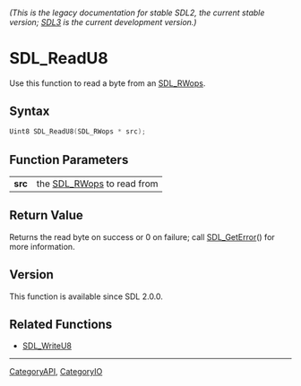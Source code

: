 ###### (This is the legacy documentation for stable SDL2, the current stable version; [SDL3](https://wiki.libsdl.org/SDL3/) is the current development version.)
# SDL_ReadU8

Use this function to read a byte from an [SDL_RWops](SDL_RWops).

## Syntax

```c
Uint8 SDL_ReadU8(SDL_RWops * src);

```

## Function Parameters

|             |                                         |
| ----------- | --------------------------------------- |
| **src**     | the [SDL_RWops](SDL_RWops) to read from |

## Return Value

Returns the read byte on success or 0 on failure; call
[SDL_GetError](SDL_GetError)() for more information.

## Version

This function is available since SDL 2.0.0.

## Related Functions

* [SDL_WriteU8](SDL_WriteU8)

----
[CategoryAPI](CategoryAPI), [CategoryIO](CategoryIO)

